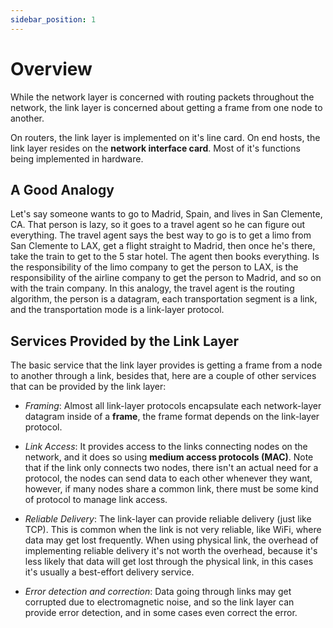 ```yaml
---
sidebar_position: 1
---
```


# Overview

While the network layer is concerned with routing packets throughout the network, the link layer is concerned about getting a frame from one node to another.

On routers, the link layer is implemented on it's line card. On end hosts, the link layer resides on the **network interface card**. Most of it's functions being implemented in hardware.

## A Good Analogy

Let's say someone wants to go to Madrid, Spain, and lives in San Clemente, CA. That person is lazy, so it goes to a travel agent so he can figure out everything. The travel agent says the best way to go is to get a limo from San Clemente to LAX, get a flight straight to Madrid, then once he's there, take the train to get to the 5 star hotel. The agent then books everything. Is the responsibility of the limo company to get the person to LAX, is the responsibility of the airline company to get the person to Madrid, and so on with the train company. In this analogy, the travel agent is the routing algorithm, the person is a datagram, each transportation segment is a link, and the transportation mode is a link-layer protocol.

## Services Provided by the Link Layer

The basic service that the link layer provides is getting a frame from a node to another through a link, besides that, here are a couple of other services that can be provided by the link layer:

- _Framing_: Almost all link-layer protocols encapsulate each network-layer datagram inside of a **frame**, the frame format depends on the link-layer protocol.

- _Link Access_: It provides access to the links connecting nodes on the network, and it does so using **medium access protocols (MAC)**. Note that if the link only connects two nodes, there isn't an actual need for a protocol, the nodes can send data to each other whenever they want, however, if many nodes share a common link, there must be some kind of protocol to manage link access.

- _Reliable Delivery_: The link-layer can provide reliable delivery (just like TCP). This is common when the link is not very reliable, like WiFi, where data may get lost frequently. When using physical link, the overhead of implementing reliable delivery it's not worth the overhead, because it's less likely that data will get lost through the physical link, in this cases it's usually a best-effort delivery service.

- _Error detection and correction_: Data going through links may get corrupted due to electromagnetic noise, and so the link layer can provide error detection, and in some cases even correct the error.
